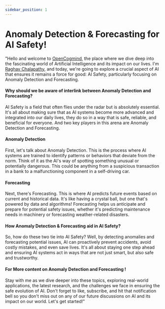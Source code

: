 ```yaml
---
sidebar_position: 1
---
```


# Anomaly Detection & Forecasting for AI Safety!

"Hello and welcome to [OpenCogmind](https://opencogmind.com/), the place where we dive deep into the fascinating world of Artificial Intelligence and its impact on our lives. I'm [Raghav Chalapathy](https://www.linkedin.com/in/raghav-chalapathy-phd-80984117/), and today, we're going to explore a crucial aspect of AI that ensures it remains a force for good: AI Safety, particularly focusing on Anomaly Detection and Forecasting.

#### Why should we be aware of interlink between Anomaly Detection and Forecasting?
AI Safety is a field that often flies under the radar but is absolutely essential. It's all about making sure that as AI systems become more advanced and integrated into our daily lives, they do so in a way that is safe, reliable, and beneficial for everyone. And two key players in this arena are Anomaly Detection and Forecasting.

#### Anomaly Detection
First, let's talk about Anomaly Detection. This is the process where AI systems are trained to identify patterns or behaviors that deviate from the norm. Think of it as the AI's way of spotting something unusual or potentially dangerous. This could be anything from a suspicious transaction in a bank to a malfunctioning component in a self-driving car.

#### Forecasting
Next, there's Forecasting. This is where AI predicts future events based on current and historical data. It's like having a crystal ball, but one that's powered by data and algorithms! Forecasting helps us anticipate and prepare for potential safety issues, whether it's predicting maintenance needs in machinery or forecasting weather-related disasters.

#### How Anomaly Detection & Forecasting aid in AI Safety?
So, how do these two tie into AI Safety? Well, by detecting anomalies and forecasting potential issues, AI can proactively prevent accidents, avoid costly mistakes, and even save lives. It's all about staying one step ahead and ensuring AI systems act in ways that are not just smart, but also safe and trustworthy.

#### For More content on Anomaly Detection and Forecasting !
Stay with me as we dive deeper into these topics, exploring real-world applications, the latest research, and the challenges we face in ensuring the safe evolution of AI. Don't forget to like, subscribe, and hit that notification bell so you don't miss out on any of our future discussions on AI and its impact on our world. Let's get started!"


